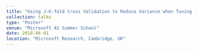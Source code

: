 ```yaml
---
title: "Using J-K-fold Cross Validation to Reduce Variance when Tuning NLP Models"
collection: talks
type: "Poster"
venue: "Microsoft AI Summer School"
date: 2018-06-01
location: "Microsoft Research, Cambridge, UK"
---
```

